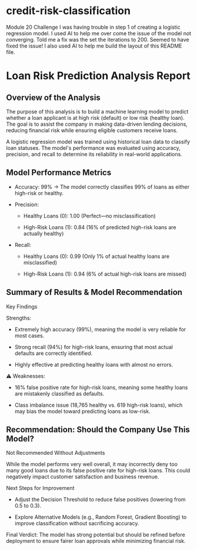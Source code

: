 # credit-risk-classification
Module 20 Challenge 
I was having trouble in step 1 of creating a logistic regression model. I used AI to help me over come the issue of the model not converging. Told me a fix was the set the iterations to 200. Seemed to have fixed the issue! I also used AI to help me build the layout of this README file.

# Loan Risk Prediction Analysis Report
## Overview of the Analysis
The purpose of this analysis is to build a machine learning model to predict whether a loan applicant is at high risk (default) or low risk (healthy loan). The goal is to assist the company in making data-driven lending decisions, reducing financial risk while ensuring eligible customers receive loans.

A logistic regression model was trained using historical loan data to classify loan statuses. The model's performance was evaluated using accuracy, precision, and recall to determine its reliability in real-world applications.

## Model Performance Metrics 
- Accuracy: 99% → The model correctly classifies 99% of loans as either high-risk or healthy.

- Precision:

  - Healthy Loans (0): 1.00 (Perfect—no misclassification)

  - High-Risk Loans (1): 0.84 (16% of predicted high-risk loans are actually healthy)

- Recall:

  - Healthy Loans (0): 0.99 (Only 1% of actual healthy loans are misclassified)

  - High-Risk Loans (1): 0.94 (6% of actual high-risk loans are missed)

## Summary of Results & Model Recommendation

Key Findings

Strengths:

- Extremely high accuracy (99%), meaning the model is very reliable for most cases.
  
- Strong recall (94%) for high-risk loans, ensuring that most actual defaults are correctly identified.
  
- Highly effective at predicting healthy loans with almost no errors.
  
⚠ Weaknesses:

- 16% false positive rate for high-risk loans, meaning some healthy loans are mistakenly classified as defaults.

- Class imbalance issue (18,765 healthy vs. 619 high-risk loans), which may bias the model toward predicting loans as low-risk.

## Recommendation: Should the Company Use This Model?

Not Recommended Without Adjustments

While the model performs very well overall, it may incorrectly deny too many good loans due to its false positive rate for high-risk loans. This could negatively impact customer satisfaction and business revenue.

Next Steps for Improvement

- Adjust the Decision Threshold to reduce false positives (lowering from 0.5 to 0.3).

- Explore Alternative Models (e.g., Random Forest, Gradient Boosting) to improve classification without sacrificing accuracy.

Final Verdict: The model has strong potential but should be refined before deployment to ensure fairer loan approvals while minimizing financial risk.
